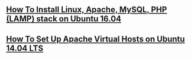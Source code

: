 ## [How To Install Linux, Apache, MySQL, PHP (LAMP) stack on Ubuntu 16.04](lamp-config)

## [How To Set Up Apache Virtual Hosts on Ubuntu 14.04 LTS](vhosts)
